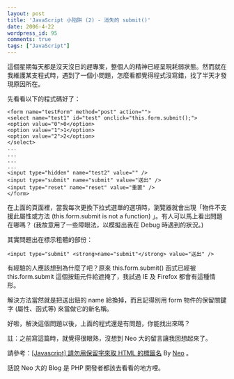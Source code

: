 ```yaml
---
layout: post
title: 'JavaScript 小陷阱 (2) - 消失的 submit()'
date: 2006-4-22
wordpress_id: 95
comments: true
tags: ["JavaScript"]
---
```


這個星期每天都是沒天沒日的趕專案，整個人的精神已經呈現耗弱狀態。然而就在我維護某支程式時，遇到了一個小問題，怎麼看都覺得程式沒寫錯，找了半天才發現原因所在。

<!--more-->

先看看以下的程式碼好了：

```
<form name="testForm" method="post" action="">
<select name="test1" id="test" onclick="this.form.submit();">
<option value="0">0</option>
<option value="1">1</option>
<option value="2">2</option>
</select>
...
...
...
...
<input type="hidden" name="test2" value="" />
<input type="submit" name="submit" value="送出" />
<input type="reset" name="reset" value="重置" />
</form>

```

在上面的頁面裡，當我每次更換下拉式選單的選項時，瀏覽器就會出現「物件不支援此屬性或方法 (this.form.submit is not a function) 」。有人可以馬上看出問題在哪嗎？ (我故意用了一些障眼法，以模擬出我在 Debug 時遇到的狀況。)

<!--more-->

其實問題出在標示粗體的部份：

```
<input type="submit" <strong>name="submit"</strong> value="送出" />

```

有經驗的人應該想到為什麼了吧？原來 this.form.submit() 函式已經被 this.form.submit 這個按鈕元件給遮掩了，我試過 IE 及 Firefox 都會有這種情形。

解決方法當然就是把送出鈕的 name 給換掉，而且記得別用 form 物件的保留關鍵字 (屬性、函式等) 來當做它的新名稱。

好啦，解決這個問題以後，上面的程式還是有問題，你能找出來嗎？

註：之前寫這篇時，就覺得很眼熟，沒想到 Neo 大的留言讓我回想起來了。

請參考：[[Javascript] 請勿用保留字來取 HTML 的標籤名](http://www.neo.com.tw/archives/000312.html) By [Neo](http://www.neo.com.tw/) 。

話說 Neo 大的 Blog 是 PHP 開發者都該去看看的地方哩。
